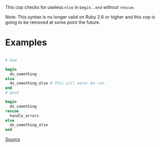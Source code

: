 
This cop checks for useless `else` in `begin..end` without `rescue`.

Note: This syntax is no longer valid on Ruby 2.6 or higher and
this cop is going to be removed at some point the future.

# Examples

```ruby

# bad

begin
  do_something
else
  do_something_else # This will never be run.
end
# good

begin
  do_something
rescue
  handle_errors
else
  do_something_else
end
```

[Source](http://www.rubydoc.info/gems/rubocop/RuboCop/Cop/Lint/UselessElseWithoutRescue)